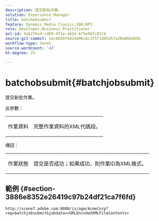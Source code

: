 ```yaml
---
description: 提交新批作業。
solution: Experience Manager
title: batchobsubmit
feature: Dynamic Media Classic,SDK/API
role: Developer,Business Practitioner
exl-id: 4ab2f6e4-cd68-4f1e-ab54-6f5e9bfc87cb
source-git-commit: 1ec8b59f442eb96c6c3f5f1405d57a38a86bd056
workflow-type: tm+mt
source-wordcount: '43'
ht-degree: 2%

---
```


# batchobsubmit{#batchjobsubmit}

提交新批作業。

此參數：

<table id="simpletable_11A94D630A21426F9A1CEF5EB3B9E789"> 
 <tr class="strow"> 
  <td class="stentry"> <p> <span class="codeph"> 作業資料  </span> </p> </td> 
  <td class="stentry"> <p>完整作業資料的XML代碼段。 </p> </td> 
 </tr> 
</table>

傳回：

<table id="simpletable_7C82E4A8520440F5A5ABBC1BCB286AB2"> 
 <tr class="strow"> 
  <td class="stentry"> <p>作業狀態 </p> </td> 
  <td class="stentry"> <p>提交是否成功；如果成功，則作業ID為XML格式。 </p> </td> 
 </tr> 
</table>

## 範例 {#section-3886e8352e26419c97b24df21ca7f6fd}

`http://scene7.adobe.com:8080/is/agm/AcmeCorp?req=batchjobsubmit&jobdata=<URLEncodedXMLFileContents>`
